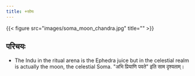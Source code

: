 ```yaml
---
title: +सोमः
---
```


{{< figure src="images/soma_moon_chandra.jpg" title="" >}}

## परिचयः
- The Indu in the ritual arena is the Ephedra juice but in the celestial realm is actually the moon, the celestial Soma. "अभि प्रियाणि पवते" इति साम दृश्यताम्।
